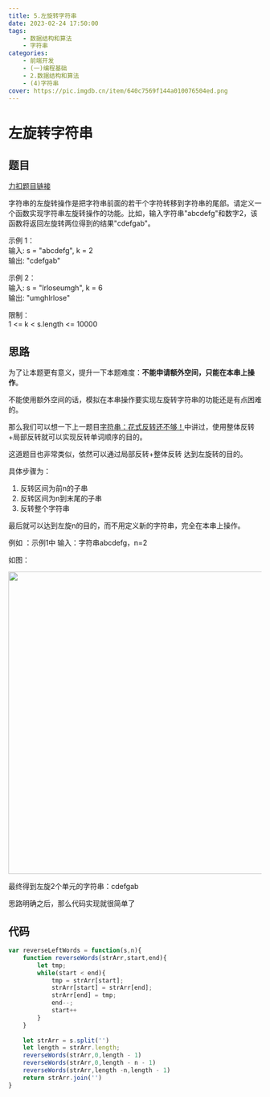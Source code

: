 ```yaml
---
title: 5.左旋转字符串
date: 2023-02-24 17:50:00
tags: 
    - 数据结构和算法 
    - 字符串
categories: 
    - 前端开发
    - (一)编程基础
    - 2.数据结构和算法
    - (4)字符串
cover: https://pic.imgdb.cn/item/640c7569f144a010076504ed.png
---
```

# 左旋转字符串

## 题目

[力扣题目链接](https://leetcode.cn/problems/zuo-xuan-zhuan-zi-fu-chuan-lcof/)

字符串的左旋转操作是把字符串前面的若干个字符转移到字符串的尾部。请定义一个函数实现字符串左旋转操作的功能。比如，输入字符串"abcdefg"和数字2，该函数将返回左旋转两位得到的结果"cdefgab"。

示例 1：    
输入: s = "abcdefg", k = 2   
输出: "cdefgab"      

示例 2：     
输入: s = "lrloseumgh", k = 6     
输出: "umghlrlose"        

限制：      
1 <= k < s.length <= 10000      

## 思路

为了让本题更有意义，提升一下本题难度：**不能申请额外空间，只能在本串上操作**。

不能使用额外空间的话，模拟在本串操作要实现左旋转字符串的功能还是有点困难的。


那么我们可以想一下上一题目[字符串：花式反转还不够！](https://programmercarl.com/0151.翻转字符串里的单词.html)中讲过，使用整体反转+局部反转就可以实现反转单词顺序的目的。

这道题目也非常类似，依然可以通过局部反转+整体反转 达到左旋转的目的。

具体步骤为：

1. 反转区间为前n的子串
2. 反转区间为n到末尾的子串
3. 反转整个字符串

最后就可以达到左旋n的目的，而不用定义新的字符串，完全在本串上操作。

例如 ：示例1中 输入：字符串abcdefg，n=2

如图：

<img src='https://code-thinking.cdn.bcebos.com/pics/剑指Offer58-II.左旋转字符串.png' width=600> </img></div>

最终得到左旋2个单元的字符串：cdefgab

思路明确之后，那么代码实现就很简单了

## 代码

```js
var reverseLeftWords = function(s,n){
    function reverseWords(strArr,start,end){
        let tmp;
        while(start < end){
            tmp = strArr[start];
            strArr[start] = strArr[end];
            strArr[end] = tmp;
            end--;
            start++
        }
    }
    
    let strArr = s.split('')
    let length = strArr.length;
    reverseWords(strArr,0,length - 1)
    reverseWords(strArr,0,length - n - 1)
    reverseWords(strArr,length -n,length - 1)
    return strArr.join('')
}
```

